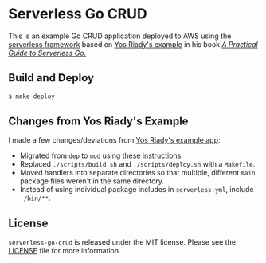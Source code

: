 # Serverless Go CRUD

This is an example Go CRUD application deployed to AWS using the
[serverless framework][1] based on [Yos Riady's example][3] in his book
[*A Practical Guide to Serverless Go.*][2]

## Build and Deploy

```bash
$ make deploy
```

## Changes from Yos Riady's Example

I made a few changes/deviations from [Yos Riady's example app][3]:

- Migrated from `dep` to `mod` using [these instructions][dep2mod].
- Replaced `./scripts/build.sh` and `./scripts/deploy.sh` with a
  `Makefile`.
- Moved handlers into separate directories so that multiple, different
  `main` package files weren't in the same directory.
- Instead of using individual package includes in `serverless.yml`,
  include `./bin/**`.

## License

`serverless-go-crud` is released under the MIT license. Please see the
[LICENSE][] file for more information.

[1]: https://serverless.com
[2]: https://leanpub.com/serverless-go
[3]: https://github.com/yosriady/serverless-crud-go
[dep2mod]: https://blog.callr.tech/migrating-from-dep-to-go-1.11-modules/
[LICENSE]: https://github.com/matthewrankin/serverless-go-crod/blob/master/LICENSE
